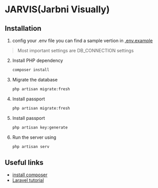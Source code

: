 # JARVIS(Jarbni Visually)


## Installation
1. config your .env file you can find a sample vertion in [.env.example](.env.example)
> Most important settings are DB_CONNECTION settings 
2. Install PHP dependency 
    ```sh
    composer install
    ```
3. Migrate the database 
    ```sh
    php artisan migrate:fresh
    ```
4. Install passport
    ```sh
    php artisan migrate:fresh
    
5. Install passport
    ```sh
    php artisan key:generate
    ```
6. Run the server using 
    ```sh
    php artisan serv
    ```

## Useful links
+ [install composer](http://webdevzoom.com/how-to-install-composer-on-windows/)
+ [Laravel tutorial](https://laracasts.com/series/laravel-from-scratch-2018)
